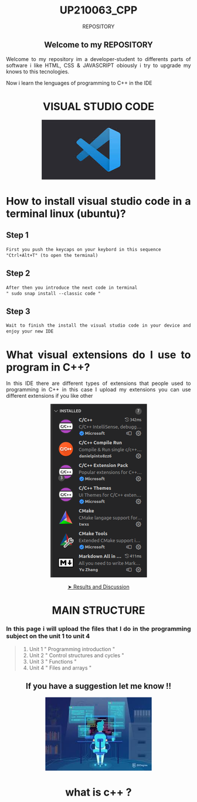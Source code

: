 <div align= "center">

# UP210063_CPP

<div>

REPOSITORY 

## Welcome to my REPOSITORY 

<div align= "justify">

Welcome to my repository im a developer-student to differents parts of software i like HTML, CSS & JAVASCRIPT obiously i try to upgrade my knows to this tecnologies. 

Now i learn the lenguages of programming to C++ in the 	IDE 

<div>

<div align= "center">

# VISUAL STUDIO CODE

![no imagen](imagenes/vsc.jpeg)

<div>

<div align= "justify">
   
# How to install visual studio code in a terminal linux (ubuntu)? 
 
## Step 1
    First you push the keycaps on your keybord in this sequence 
    "Ctrl+Alt+T" (to open the terminal)
 ## Step 2    
    After then you introduce the next code in terminal 
    " sudo snap install --classic code "
## Step 3 
    Wait to finish the install the visual studio code in your device and enjoy your new IDE 
    

# What visual extensions do I use to program in C++?

<p> 
In this IDE there are different types of extensions that people used to programming in C++ in this case I upload my extensions
you can use different extensions if you like other

<div align= "center">

![no imagen](imagenes/Ext.png)

    
<a href=" #https://marketplace.visualstudio.com/items?itemName=ms-vscode.cpptools"> ➤ Results and Discussion</a>

 <div>
<p>


# MAIN STRUCTURE 

<div>

<div align = "justify ">

### In this page i will upload the files that I do in the programming subject on the unit 1 to unit 4

<div>

<div align="left">

> 1. Unit 1 " Programming introduction "
> 2. Unit 2 " Control structures and cycles "
> 3. Unit 3 " Functions "
> 4. Unit 4 " Files and arrays "

<div>


<div align ="center">

## If you have a suggestion let me know !!

<img alt="dev2" height="200" width= "290" src="imagenes/dev2.jfif"/>

<div>

# what is c++ ?
